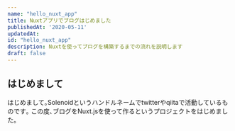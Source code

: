 ```yaml
---
name: "hello_nuxt_app"
title: Nuxtアプリでブログはじめました
publishedAt: '2020-05-11'
updatedAt:
id: "hello_nuxt_app"
description: Nuxtを使ってブログを構築するまでの流れを説明します
draft: false
---
```


## はじめまして

はじめまして｡Solenoidというハンドルネームでtwitterやqiitaで活動しているものです｡
この度､ブログをNuxt.jsを使って作るというプロジェクトをはじめました｡
